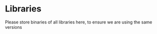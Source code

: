 Libraries
=========

Please store binaries of all libraries here, to ensure we are using the same versions